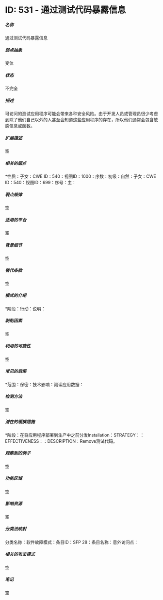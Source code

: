 # ID: 531 - 通过测试代码暴露信息
<h5>名称</h5>通过测试代码暴露信息
<h5>弱点抽象</h5>变体
<h5>状态</h5>不完全
<h5>描述</h5>可访问的测试应用程序可能会带来各种安全风险。由于开发人员或管理员很少考虑到除了他们自己以外的人甚至会知道这些应用程序的存在，所以他们通常会包含敏感信息或函数。
<h5>扩展描述</h5>空
<h5>相关的弱点</h5>*性质：子女：CWE ID：540：视图ID：1000：序数：初级：自然：子女：CWE ID：540：视图ID：699：序号：主：
<h5>弱点规律</h5>空
<h5>适用的平台</h5>空
<h5>背景细节</h5>空
<h5>替代条款</h5>空
<h5>模式的介绍</h5>*阶段：行动：说明：
<h5>剥削因素</h5>空
<h5>利用的可能性</h5>空
<h5>常见的后果</h5>*范围：保密：技术影响：阅读应用数据：
<h5>检测方法</h5>空
<h5>潜在的缓解措施</h5>*阶段：在将应用程序部署到生产中之前分发Installation：STRATEGY：：EFFECTIVENESS：：DESCRIPTION：Remove测试代码。
<h5>观察到的例子</h5>空
<h5>功能区域</h5>空
<h5>影响资源</h5>空
<h5>分类法映射</h5>分类名称：软件故障模式：条目ID：SFP 28：条目名称：意外访问点：
<h5>相关的攻击模式</h5>空
<h5>笔记</h5>空

